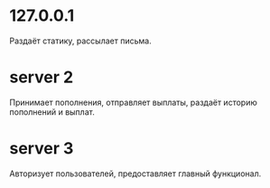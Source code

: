 # 127.0.0.1

Раздаёт статику, рассылает письма.

# server 2

Принимает пополнения, отправляет выплаты, раздаёт историю пополнений и выплат.

# server 3

Авторизует пользователей, предоставляет главный функционал.
